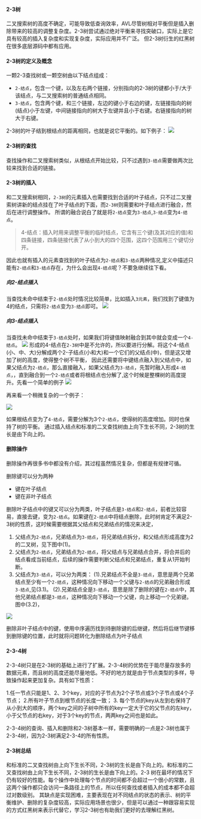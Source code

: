 
#### 2-3树
二叉搜索树的高度不确定，可能导致低查询效率，AVL尽管树相对平衡但是插入删除带来的较高的调整复杂度。2-3树尝试通过绝对平衡来寻找突破口，实际上是它具有较高的插入复杂度和实现复杂度，实际应用并不广泛。
但2-3树衍生的红黑树在很多底层源码中都有应用。
#### 2-3树的定义及概念
一颗2-3查找树或一颗空树由以下结点组成：
 - `2-结点`，包含一个键，以及左右两个链接，分别指向的2-3树的键都小于/大于该结点，与二叉搜索树的普通结点相同。
 - `3-结点`，包含两个键，和三个链接，左边的键小于右边的键，左链接指向的树(结点)小于左键，中间链接指向的树大于左键并且小于右键。右链接指向的树大于右键。

 2-3树的叶子结到根结点的距离相同，也就是说它平衡的。如下例子：
 ![](./src/main/resources/2-3.png)
#### 2-3树的查找
查找操作和二叉搜索树类似，从根结点开始比较，只不过遇到`3-结点`需要做两次比较来找到合适的链接。
#### 2-3树的插入
和二叉搜索树相同，`2-3树`的元素插入也需要找到合适的叶子结点，只不过二叉搜索树讲新的结点挂在了叶子结点的下面，而`2-3树`则需要和叶子结点进行融合，然后在进行调整操作。
所谓的融合说白了就是将`2-结点`变为`3-结点`,`3-结点`变为`4-结点`。
>4-结点：插入时用来调整平衡的临时结点，它含有三个键(及其对应的值)和四条链接，四条链接代表了从小到大的四个范围，这四个范围用三个键切分开。

因此也就有插入的元素查找到的叶子结点为`2-结点`和`3-结点`两种情况,定义中描述只能有`2-结点`和`3-结点`存在，为什么会出现`4-结点`呢？不要急继续往下看。

##### 向2-结点插入
当查找未命中结束于`2-结点`处时情况比较简单，比如插入`3元素`，我们找到了键值为4的结点，只需将`2-结点`变为`3-结点`即可。
 ![](./src/main/resources/2-3-2.png)
##### 向3-结点插入
当查找未命中结束于`3-结点`处时，如果我们将键值映射融合到其中就会变成一个`4-结点`。
![](./src/main/resources/2-3-3.png)
 形成的4-结点在`2-3树`中是不允许的，所以要进行分解。将这个4-结点(小、中、大)分解成两个2-子结点(小和大)和一个它们的父结点(中)，但是这又增加了树的高度，使得整个树不平衡，
 因此还需要将中键结点融入到父结点中，如果父结点为`2-结点`，那么直接融入，如果父结点为`3-结点`，先暂时融入形成`4-结点`，，直到融合到一个`2-结点`或者将根结点也分解了,这个时候是整棵树的高度提升。先看一个简单的例子
![](./src/main/resources/2-3-3-1.png)

再来看一个稍微复杂的一个例子：

![](./src/main/resources/2-3-3-2.png)

如果根结点变为了`4-结点`，需要分解为3个`2-结点`，使得树的高度增加。同时也保持了树的平衡。
通过插入结点和标准的二叉查找树由上向下生长不同，2-3树的生长是由下向上的。
#### 删除操作
删除操作再很多书中都没有介绍，其过程虽然情况复杂，但都是有规律可循。

删除键可以分为两种
- 键在叶子结点
- 键在非叶子结点

删除叶子结点中的键又可以分为两类，叶子结点是`3-结点`和`2-结点`，前者比较容易，直接去键，变为`2-结点`。如果键在`2-结点`中将结点删除，此时树肯定不满足2-3树的性质，这时候需要根据其父结点和兄弟结点的情况来决定，
1. 父结点为`2-结点`，兄弟结点为`3-结点`，将兄弟结点拆分，和父结点形成高度为2的二叉树，见下图中(1)。
2. 父结点为`2-结点`，兄弟结点为`2-结点`，将父结点与兄弟结点合并，将合并后的结点看成当前结点，后续的操作需要判断父结点和兄弟结点，重复从1开始判断。
3. 父结点为`3-结点`，可以分为两类：
    (1).兄弟结点不全是`3-结点`，意思是两个兄弟结点至少有一个`2-结点`，这种情况向下移动一个父键与`2-结点`的兄弟融合形成`3-结点`,见(3.1)。
    (2).兄弟结点全是`3-结点`，意思是除了删除的键在`2-结点`中，其他兄弟结点都是`3-结点`，这种情况向下移动一个父键，向上移动一个兄弟键。图中(3.2)，

![](./src/main/resources/del1.png)

删除非叶子结点中的键，使用中序遍历找到待删除键的后继键，然后将后继节键移到删除键的位置，此时就将问题转化为删除结点为叶子结点


#### 2-3-4树
2-3-4树只是在2-3树的基础上进行了扩展。2-3-4树的优势在于能尽量存放多的数据元素，而且树的高度还能尽量地低。不好的地方就是由于节点类型的多样，导致操作起来更加复杂。具有如下性质：

1.任一节点只能是1、2、3个key，对应的子节点为2个子节点或3个子节点或4个子节点；
2.所有叶子节点到根节点的长度一致；
3. 每个节点的key从左到右保持了从小到大的顺序，两个key之间的子树中所有的key一定大于它的父节点的左key，小于父节点的右key，对于3个key的节点，两两key之间也是如此。

2-3-4树的查询、插入和删除和2-3树基本一样，需要明确的一点是2-3树也属于2-3-4树，因为2-3树满足2-3-4的所有性质。
#### 2-3树总结
和标准的二叉查找树由上向下生长不同，2-3树的生长是由下向上的。和标准的二叉查找树由上向下生长不同，2-3树的生长是由下向上的。2-3 树在最坏的情况下仍有较好的性能。每个操作中处理每个节点的时间都不会超过一个很小的常数，且这两个操作都只会访问一条路径上的节点，所以任何查找或者插入的成本都不会超过对数级别。
其缺点是实现困难，主要表现在对不同结点的状态的表示、树的平衡维护、删除的复杂度较高，实际应用场景也很少，但是可以通过一种跟容易实现的方式红黑树来表示代替它，学习2-3树也有助我们更好的去理解红黑树。